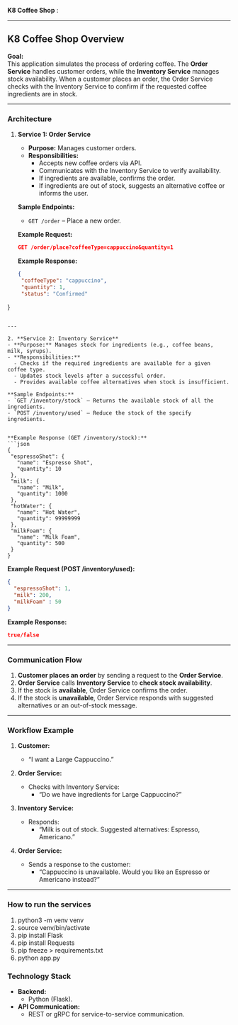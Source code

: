 **K8 Coffee Shop** :

---

## **K8 Coffee Shop Overview**  
**Goal:**  
This application simulates the process of ordering coffee. The **Order Service** handles customer orders, while the **Inventory Service** manages stock availability. When a customer places an order, the Order Service checks with the Inventory Service to confirm if the requested coffee ingredients are in stock.


---

### **Architecture**  
1. **Service 1: Order Service**  
   - **Purpose:** Manages customer orders.  
   - **Responsibilities:**
     - Accepts new coffee orders via API.  
     - Communicates with the Inventory Service to verify availability.
     - If ingredients are available, confirms the order.
     - If ingredients are out of stock, suggests an alternative coffee or informs the user.

   **Sample Endpoints:**
   - `GET /order` – Place a new order.
   

   **Example Request:**
   ```json
   GET /order/place?coffeeType=cappuccino&quantity=1
   ```

   **Example Response:**
   ```json
   {
    "coffeeType": "cappuccino",
    "quantity": 1,
    "status": "Confirmed"
  }
   ```

---

2. **Service 2: Inventory Service**  
   - **Purpose:** Manages stock for ingredients (e.g., coffee beans, milk, syrups).  
   - **Responsibilities:**
     - Checks if the required ingredients are available for a given coffee type.
     - Updates stock levels after a successful order.
     - Provides available coffee alternatives when stock is insufficient.

   **Sample Endpoints:**
   - `GET /inventory/stock` – Returns the available stock of all the ingredients.
   - `POST /inventory/used` – Reduce the stock of the specify ingredients.


   **Example Response (GET /inventory/stock):**
   ```json
   {
    "espressoShot": {
      "name": "Espresso Shot",
      "quantity": 10
    },
    "milk": {
      "name": "Milk",
      "quantity": 1000
    },
    "hotWater": {
      "name": "Hot Water",
      "quantity": 99999999
    },
    "milkFoam": {
      "name": "Milk Foam",
      "quantity": 500
    }
  }
   ```

   **Example Request (POST /inventory/used):**
   ```json
   {
     "espressoShot": 1,
     "milk": 200,
     "milkFoam" : 50
   }
   ```

   **Example Response:**
   ```json
   true/false
   ```

---

### **Communication Flow**  
1. **Customer places an order** by sending a request to the **Order Service**.
2. **Order Service** calls **Inventory Service** to **check stock availability**.
3. If the stock is **available**, Order Service confirms the order.
4. If the stock is **unavailable**, Order Service responds with suggested alternatives or an out-of-stock message.

---

### **Workflow Example**  
1. **Customer:**  
   - “I want a Large Cappuccino.”

2. **Order Service:**  
   - Checks with Inventory Service:  
     - “Do we have ingredients for Large Cappuccino?”

3. **Inventory Service:**  
   - Responds:  
     - “Milk is out of stock. Suggested alternatives: Espresso, Americano.”

4. **Order Service:**  
   - Sends a response to the customer:  
     - “Cappuccino is unavailable. Would you like an Espresso or Americano instead?”

---

### **How to run the services**  
1. python3 -m venv venv
2. source venv/bin/activate
3. pip install Flask
4. pip install Requests
5. pip freeze > requirements.txt
6. python app.py



### **Technology Stack**
- **Backend:**  
  - Python (Flask).
- **API Communication:**  
  - REST or gRPC for service-to-service communication.
